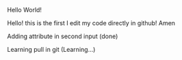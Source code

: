 Hello World!

Hello! this is the first I edit my code directly in github! Amen

Adding attribute in second input (done)

Learning pull in git (Learning...)
